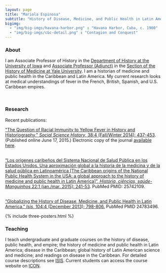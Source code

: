 ```yaml
---
layout: page
title: "Mariola Espinosa"
subtitle: "History of Disease, Medicine, and Public Health in Latin America, the Caribbean, and the Atlantic World"
bigimg:
  - "img/big-imgs/havana-harbor.png" : "Havana Harbor, Cuba, c. 1900"
  - "img/big-imgs/c&c-detail.png" : "Contagion and Conquest"
---
```



### About

I am Associate Professor of History in the [Department of History at the University of Iowa](http://clas.uiowa.edu/history/) and [Associate Professor (Adjunct)](http://medicine.yale.edu/histmed/people/mariola_espinosa.profile) in the [Section of the History of Medicine at Yale University](http://medicine.yale.edu/histmed/).  I am a historian of medicine and public health in the Caribbean and Latin America. My current research looks at medical understandings of fever in the French, British, Spanish, and U.S. Caribbean empires.<a id="research"></a>

<br />

### Research
Recent publications:<br />

["The Question of Racial Immunity to Yellow Fever in History and Historiography," _Social Science History_, 38:4 (Fall/Winter 2014): 437-453](papers/EspinosaSSH2014).  (Published online June 17, 2015.) Electronic copy of the journal [available here](http://dx.doi.org/10.1017/ssh.2015.20).<br /><br />
                
[“Los orígenes caribeños del Sistema Nacional de Salud Pública en los Estados Unidos. Una aproximación global a la historia de la medicina y de la salud pública en Latinoamérica [The Caribbean origins of the National Public Health System in the USA: a global approach to the history of medicine and public health in Latin America]”, _História, ciências, saúde-Manguinhos_ 22:1 (jan./mar. 2015): 241-53](papers/EspinosaManguinhos2015). PubMed PMID: 25742109.<br /><br />

[“Globalizing the History of Disease, Medicine, and Public Health in Latin America,” _Isis_, 104:4 (December 2013); 798-806.](http://www.jstor.org/stable/10.1086/674946) PubMed PMID 24783496.

{% include three-posters.html %}

<a id="teaching"></a>

### Teaching

I teach undergraduate and graduate courses on the history of disease, public health, and empire; the history of medicine and public health in Latin America; disease in the Caribbean; global history of Latin American science and medicine; and readings on disease in the Caribbean. For detailed course descriptions see [ISIS](http://isis.uiowa.edu/).  Current students can access the course website on [ICON](http://icon.uiowa.edu/).



